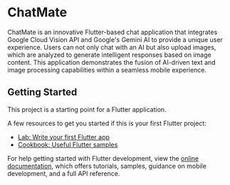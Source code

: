 # ChatMate

ChatMate is an innovative Flutter-based chat application that integrates Google Cloud Vision API and Google's Gemini AI to provide a unique user experience. Users can not only chat with an AI but also upload images, which are analyzed to generate intelligent responses based on image content. This application demonstrates the fusion of AI-driven text and image processing capabilities within a seamless mobile experience.

## Getting Started

This project is a starting point for a Flutter application.

A few resources to get you started if this is your first Flutter project:

- [Lab: Write your first Flutter app](https://docs.flutter.dev/get-started/codelab)
- [Cookbook: Useful Flutter samples](https://docs.flutter.dev/cookbook)

For help getting started with Flutter development, view the
[online documentation](https://docs.flutter.dev/), which offers tutorials,
samples, guidance on mobile development, and a full API reference.
